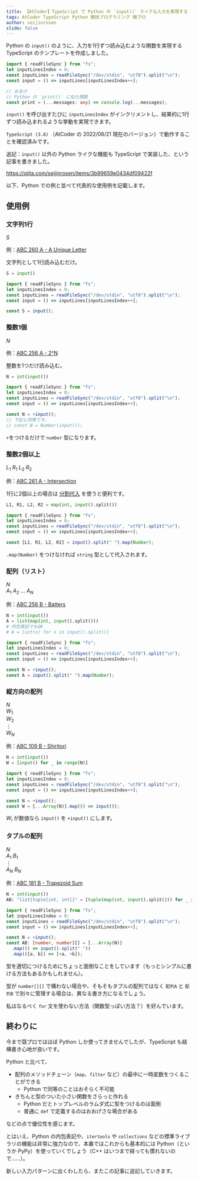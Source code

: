 ```yaml
---
title: 【AtCoder】TypeScript で Python の `input()` ライクな入力を実現する
tags: AtCoder TypeScript Python 競技プログラミング 競プロ
author: seijinrosen
slide: false
---
```

Python の `input()` のように、入力を1行ずつ読み込むような関数を実現する TypeScript のテンプレートを作成しました。

```typescript:main.ts
import { readFileSync } from "fs";
let inputLinesIndex = 0;
const inputLines = readFileSync("/dev/stdin", "utf8").split("\n");
const input = () => inputLines[inputLinesIndex++];

// おまけ
// Python の `print()` に似た関数
const print = (...messages: any) => console.log(...messages);
```

`input()` を呼び出すたびに `inputLinesIndex` がインクリメントし、結果的に1行ずつ読み込まれるような挙動を実現できます。

`TypeScript (3.8)` （AtCoder の 2022/08/21 現在のバージョン）で動作することを確認済みです。

追記：`input()` 以外の Python ライクな機能も TypeScript で実装した、という記事を書きました。

https://qiita.com/seijinrosen/items/3b99659e0434df09422f

以下、Python での例と並べて代表的な使用例を記載します。

## 使用例

### 文字列1行

$S$

例：[ABC 260 A - A Unique Letter](https://atcoder.jp/contests/abc260/tasks/abc260_a)

文字列として1行読み込むだけ。

```python:main.py
S = input()
```

```typescript:main.ts
import { readFileSync } from "fs";
let inputLinesIndex = 0;
const inputLines = readFileSync("/dev/stdin", "utf8").split("\n");
const input = () => inputLines[inputLinesIndex++];

const S = input();
```

### 整数1個

$N$

例：[ABC 256 A - 2^N](https://atcoder.jp/contests/abc256/tasks/abc256_a)

整数を1つだけ読み込む。

```python:main.py
N = int(input())
```

```typescript:main.ts
import { readFileSync } from "fs";
let inputLinesIndex = 0;
const inputLines = readFileSync("/dev/stdin", "utf8").split("\n");
const input = () => inputLines[inputLinesIndex++];

const N = +input();
// 下記と同等です。
// const N = Number(input());
```

`+`をつけるだけで `number` 型になります。

### 整数2個以上

$L_1\ R_1\ L_2\ R_2$

例：[ABC 261 A - Intersection](https://atcoder.jp/contests/abc261/tasks/abc261_a)

1行に2個以上の場合は [分割代入](https://developer.mozilla.org/ja/docs/Web/JavaScript/Reference/Operators/Destructuring_assignment) を使うと便利です。

```python:main.py
L1, R1, L2, R2 = map(int, input().split())
```

```typescript:main.ts
import { readFileSync } from "fs";
let inputLinesIndex = 0;
const inputLines = readFileSync("/dev/stdin", "utf8").split("\n");
const input = () => inputLines[inputLinesIndex++];

const [L1, R1, L2, R2] = input().split(" ").map(Number);
```

`.map(Number)` をつけなければ `string` 型として代入されます。

### 配列（リスト）

$N$  
$A_1\ A_2\ \dots\ A_N$

例：[ABC 256 B - Batters](https://atcoder.jp/contests/abc256/tasks/abc256_b)

```python:main.py
N = int(input())
A = list(map(int, input().split()))
# 内包表記でもOK
# A = [int(x) for x in input().split()]
```

```typescript:main.ts
import { readFileSync } from "fs";
let inputLinesIndex = 0;
const inputLines = readFileSync("/dev/stdin", "utf8").split("\n");
const input = () => inputLines[inputLinesIndex++];

const N = +input();
const A = input().split(" ").map(Number);
```

### 縦方向の配列

$N$  
$W_1$  
$W_2$  
$\vdots$  
$W_N$

例：[ABC 109 B - Shiritori](https://atcoder.jp/contests/abc109/tasks/abc109_b)

```python:main.py
N = int(input())
W = [input() for _ in range(N)]
```

```typescript:main.ts
import { readFileSync } from "fs";
let inputLinesIndex = 0;
const inputLines = readFileSync("/dev/stdin", "utf8").split("\n");
const input = () => inputLines[inputLinesIndex++];

const N = +input();
const W = [...Array(N)].map(() => input());
```

$W_i$ が数値なら `input()` を `+input()` にします。

### タプルの配列

$N$  
$A_1\ B_1$  
$\vdots$  
$A_N\ B_N$

例：[ABC 181 B - Trapezoid Sum](https://atcoder.jp/contests/abc181/tasks/abc181_b)

```python:main.py
N = int(input())
AB: "list[tuple[int, int]]" = [tuple(map(int, input().split())) for _ in range(N)]
```

```typescript:main.ts
import { readFileSync } from "fs";
let inputLinesIndex = 0;
const inputLines = readFileSync("/dev/stdin", "utf8").split("\n");
const input = () => inputLines[inputLinesIndex++];

const N = +input();
const AB: [number, number][] = [...Array(N)]
  .map(() => input().split(" "))
  .map(([a, b]) => [+a, +b]);
```

型を適切につけるためにちょっと面倒なことをしています（もっとシンプルに書ける方法もあるかもしれません）。

型が `number[][]` で構わない場合や、そもそもタプルの配列ではなく `配列A` と `配列B` で別々に管理する場合は、異なる書き方になるでしょう。

私はなるべく `for` 文を使わない方法（関数型っぽい方法？）を好んでいます。

## 終わりに

今まで競プロではほぼ Python しか使ってきませんでしたが、TypeScript も結構書き心地が良いです。

Python と比べて、

- 配列のメソッドチェーン（`map`、`filter` など）の最中に一時変数をつくることができる
  - Python で同等のことはおそらく不可能
- きちんと型のついた小さい関数をさらっと作れる
  - Python だとトップレベルのラムダ式に型をつけるのは面倒
  - 普通に `def` で定義するのはおおげさな場合がある

などの点で優位性を感じます。

とはいえ、Python の内包表記や、`itertools` や `collections` などの標準ライブラリの機能は非常に強力なので、本番ではこれからも基本的には Python（というか PyPy）を使っていくでしょう（C++ はいつまで経っても慣れないので……）。

新しい入力パターンに出くわしたら、またこの記事に追記していきます。
